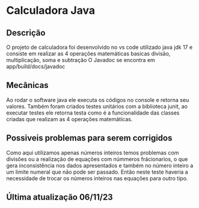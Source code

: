 # Calculadora Java
## Descrição
O projeto de calculadora foi desenvolvido no vs code utilizado java jdk 17 e consiste em realizar as 4 operações matemáticas basicas divisão, multiplicação, soma e subtração
O Javadoc se encontra em app/build/docs/javadoc

## Mecânicas
Ao rodar o software java ele executa os códigos no console e retorna seu valores.
Também foram criados testes unitários com a biblioteca junit, ao executar testes ele retorna testa como é a funcionalidade das classes criadas que realizam as 4 operações matemáticas.

## Possiveis problemas para serem corrigidos
Como aqui utilizamos apenas números inteiros temos problemas com divisões ou a realização de equações com númmeros frácionarios, o que gera inconsistência nos dados apresentados e também no número inteiro a um limite numeral que não pode ser passado. Então neste teste haveria a necessidade de trocar os números inteiros nas equações para outro tipo.

## Última atualização 06/11/23